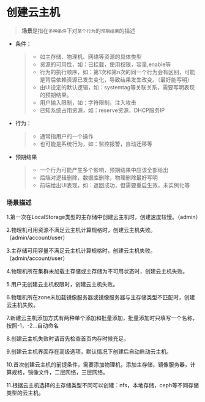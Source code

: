 # 创建云主机
> **场景**是指在`多种条件`下对`某个行为`的`预期结果`的描述

* 条件：
    > * 如主存储、物理机、网络等资源的具体类型
    > * 资源的可用性，如：已挂载，使用权限，容量,enable等
    > * 行为的执行顺序，如：第1次和第n次的同一个行为会有区别，可能是背后依赖资源已发生变化，导致结果发生改变。（最好能写明）
    > * 由UI设定的默认逻辑，如：systemtag等关联关系，需要写明表现的预期结果。
    > * 用户输入限制，如：字符限制，注入攻击
    > * 已知系统占用资源，如：reserve资源，DHCP服务IP
    
* 行为：
    > * 通常指用户的一个操作
    > * 也可能是系统行为，如：监控报警，自动迁移等
  
      
* 预期结果
    > * 一个行为可能产生多个影响，预期结果中应该全部给出
    > * 后端对逻辑删除，数据库删除，物理删除最好写明
    > * 前端给出UI表现，如：返回成功，但需要重启生效，未实例化等

### 场景描述

1.第一次在LocalStorage类型的主存储中创建云主机时，创建速度较慢。（admin）
> 

2.物理机可用资源不满足云主机计算规格时，创建云主机失败。（admin/account/user）

3.主存储可用容量不满足云主机计算规格时，创建云主机失败。（admin/account/user）

4.物理机所在集群未加载主存储或主存储为不可用状态时，创建云主机失败。

5.用户无创建云主机权限时，创建云主机失败。

6.物理机所在zone未加载镜像服务器或镜像服务器与主存储类型不匹配时，创建云主机失败。

7.新建云主机添加方式有两种单个添加和批量添加，批量添加时只填写一个名称，按照-1，-2...自动命名

8.创建云主机失败时请首先检查首页内存时候充足。

9.创建云主机界面存在高级选项，默认情况下创建后自动启动云主机。

10.首次创建云主机的前提条件，需要添加物理机，添加主存储，镜像服务器，计算规格，镜像文件，二层网络，三层网络。

11.根据云主机选择的主存储类型不同可以创建：nfs，本地存储，ceph等不同存储类型的云主机。

